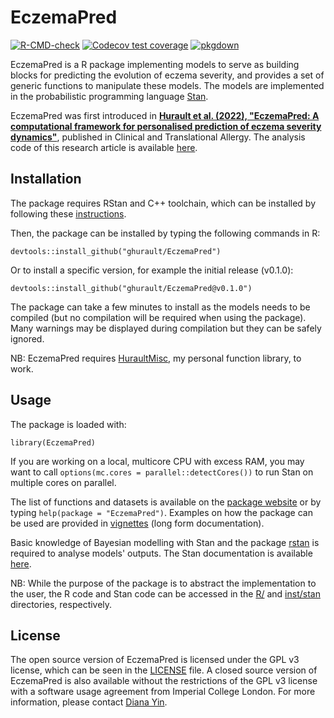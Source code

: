 # EczemaPred

<!-- badges: start -->
[![R-CMD-check](https://github.com/ghurault/EczemaPred/workflows/R-CMD-check/badge.svg)](https://github.com/ghurault/EczemaPred/actions)
[![Codecov test coverage](https://codecov.io/gh/ghurault/EczemaPred/branch/main/graph/badge.svg)](https://codecov.io/gh/ghurault/EczemaPred?branch=main)
[![pkgdown](https://github.com/ghurault/EczemaPred/workflows/pkgdown/badge.svg)](https://github.com/ghurault/EczemaPred/actions)
<!-- badges: end -->

EczemaPred is a R package implementing models to serve as building blocks for predicting the evolution of eczema severity, and provides a set of generic functions to manipulate these models.
The models are implemented in the probabilistic programming language [Stan](https://mc-stan.org/).

EczemaPred was first introduced in [**Hurault et al. (2022), "EczemaPred: A computational framework for personalised prediction of eczema severity dynamics"**](https://doi.org/10.1002/clt2.12140), published in Clinical and Translational Allergy.
The analysis code of this research article is available [here](https://github.com/ghurault/EczemaPredPOSCORAD).

## Installation

The package requires RStan and C++ toolchain, which can be installed by following these [instructions](https://github.com/stan-dev/rstan/wiki/RStan-Getting-Started).

Then, the package can be installed by typing the following commands in R:
```
devtools::install_github("ghurault/EczemaPred")
```

Or to install a specific version, for example the initial release (v0.1.0):
```
devtools::install_github("ghurault/EczemaPred@v0.1.0")
```

The package can take a few minutes to install as the models needs to be compiled (but no compilation will be required when using the package).
Many warnings may be displayed during compilation but they can be safely ignored.

NB: EczemaPred requires [HuraultMisc](https://github.com/ghurault/HuraultMisc), my personal function library, to work.

## Usage

The package is loaded with:
```
library(EczemaPred)
```

If you are working on a local, multicore CPU with excess RAM, you may want to call `options(mc.cores = parallel::detectCores())` to run Stan on multiple cores on parallel.

The list of functions and datasets is available on the [package website](https://ghurault.github.io/EczemaPred/) or by typing `help(package = "EczemaPred")`.
Examples on how the package can be used are provided in [vignettes](https://ghurault.github.io/EczemaPred/articles/) (long form documentation).

Basic knowledge of Bayesian modelling with Stan and the package [rstan](https://mc-stan.org/users/interfaces/rstan) is required to analyse models' outputs.
The Stan documentation is available [here](https://mc-stan.org/users/documentation/).

NB: While the purpose of the package is to abstract the implementation to the user, the R code and Stan code can be accessed in the [R/](R/) and [inst/stan](inst/stan) directories, respectively.

## License

The open source version of EczemaPred is licensed under the GPL v3 license, which can be seen in the [LICENSE](LICENSE.md) file.
A closed source version of EczemaPred is also available without the restrictions of the GPL v3 license with a software usage agreement from Imperial College London.
For more information, please contact [Diana Yin](mailto:d.yin@imperial.ac.uk).

